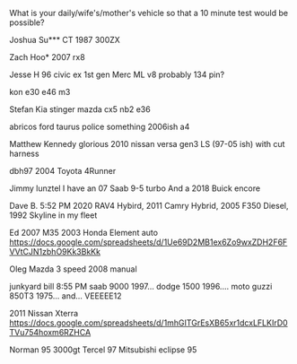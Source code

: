 What is your daily/wife's/mother's vehicle so that a 10 minute test would be possible?

Joshua Su*** CT 1987 300ZX

Zach Hoo*
2007 rx8

Jesse H
96 civic ex
1st gen Merc ML v8 probably 134 pin?

kon
e30
e46 m3

Stefan
Kia stinger
mazda cx5
nb2
e36

abricos
ford taurus police something
2006ish a4

Matthew Kennedy
glorious 2010 nissan versa
gen3 LS (97-05 ish) with cut harness

dbh97
2004 Toyota 4Runner

Jimmy lunztel
I have an 07 Saab 9-5 turbo
And a 2018 Buick encore

Dave B.  5:52 PM
2020 RAV4 Hybird, 2011 Camry Hybrid, 2005 F350 Diesel, 1992 Skyline in my fleet

Ed
2007 M35
2003 Honda Element auto
https://docs.google.com/spreadsheets/d/1Ue69D2MB1ex6Zo9wxZDH2F6FVVtCJN1zbhO9Kk3BkKk

Oleg
Mazda 3 speed 2008 manual

junkyard bill  8:55 PM
saab 9000 1997... dodge 1500 1996.... moto guzzi 850T3 1975... and... VEEEEE12

2011 Nissan Xterra
https://docs.google.com/spreadsheets/d/1mhGITGrEsXB65xr1dcxLFLKIrD0TVu754hoxm6RZHCA


Norman
95 3000gt
Tercel 97
Mitsubishi eclipse 95

